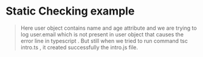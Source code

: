 # Static Checking example

> Here user object contains name and age attribute and we are trying to log user.email which is not present in user object that causes the error line in typescript . But still when we tried to run command tsc intro.ts , it created successfully the intro.js file. 

